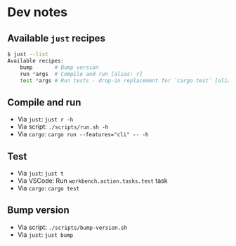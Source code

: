 # Dev notes

## Available `just` recipes

```bash
$ just --list
Available recipes:
    bump       # Bump version
    run *args  # Compile and run [alias: r]
    test *args # Run tests - drop-in replacement for `cargo test` [alias: t]```
```

## Compile and run

- Via `just`: `just r -h`
- Via script: `./scripts/run.sh -h`
- Via `cargo`: `cargo run --features="cli" -- -h`

## Test

- Via `just`: `just t`
- Via VSCode: Run `workbench.action.tasks.test` task
- Via `cargo`: `cargo test`

## Bump version

- Via script: `./scripts/bump-version.sh`
- Via `just`: `just bump`
